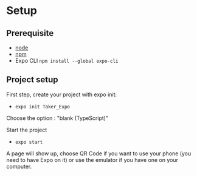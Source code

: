 # Setup

## Prerequisite

- [node](https://nodejs.org/en/)
- [npm](https://www.npmjs.com/)
- Expo CLI `npm install --global expo-cli`

## Project setup

First step, create your project with expo init:

- `expo init Taker_Expo`

Choose the option : "blank (TypeScript)"

Start the project

- `expo start`

A page will show up, choose QR Code if you want to use your phone (you need to have Expo on it) or use the emulator if you have one on your computer.
